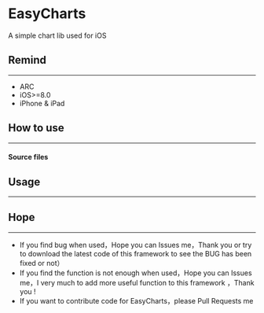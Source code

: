 # EasyCharts
A simple chart lib used for iOS

## Remind
____
* ARC
* iOS>=8.0
* iPhone  & iPad

## How to use
____

#### Source files


## Usage
____

## Hope
____
* If you find bug when used，Hope you can Issues me，Thank you or try to download the latest code of this framework to see the BUG has been fixed or not）
* If you find the function is not enough when used，Hope you can Issues me，I very much to add more useful function to this framework ，Thank you !
* If you want to contribute code for EasyCharts，please Pull Requests me